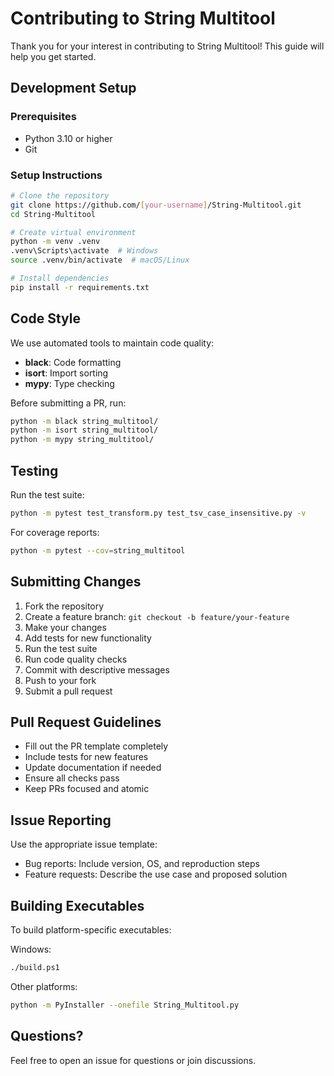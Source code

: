 # Contributing to String Multitool

Thank you for your interest in contributing to String Multitool! This guide will help you get started.

## Development Setup

### Prerequisites
- Python 3.10 or higher
- Git

### Setup Instructions
```bash
# Clone the repository
git clone https://github.com/[your-username]/String-Multitool.git
cd String-Multitool

# Create virtual environment
python -m venv .venv
.venv\Scripts\activate  # Windows
source .venv/bin/activate  # macOS/Linux

# Install dependencies
pip install -r requirements.txt
```

## Code Style

We use automated tools to maintain code quality:

- **black**: Code formatting
- **isort**: Import sorting  
- **mypy**: Type checking

Before submitting a PR, run:
```bash
python -m black string_multitool/
python -m isort string_multitool/
python -m mypy string_multitool/
```

## Testing

Run the test suite:
```bash
python -m pytest test_transform.py test_tsv_case_insensitive.py -v
```

For coverage reports:
```bash
python -m pytest --cov=string_multitool
```

## Submitting Changes

1. Fork the repository
2. Create a feature branch: `git checkout -b feature/your-feature`
3. Make your changes
4. Add tests for new functionality
5. Run the test suite
6. Run code quality checks
7. Commit with descriptive messages
8. Push to your fork
9. Submit a pull request

## Pull Request Guidelines

- Fill out the PR template completely
- Include tests for new features
- Update documentation if needed
- Ensure all checks pass
- Keep PRs focused and atomic

## Issue Reporting

Use the appropriate issue template:
- Bug reports: Include version, OS, and reproduction steps
- Feature requests: Describe the use case and proposed solution

## Building Executables

To build platform-specific executables:

Windows:
```bash
./build.ps1
```

Other platforms:
```bash
python -m PyInstaller --onefile String_Multitool.py
```

## Questions?

Feel free to open an issue for questions or join discussions.